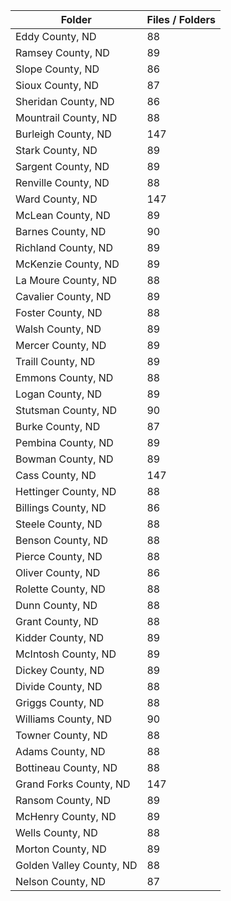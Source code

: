| Folder                   |   Files / Folders |
|--------------------------|-------------------|
| Eddy County, ND          |                88 |
| Ramsey County, ND        |                89 |
| Slope County, ND         |                86 |
| Sioux County, ND         |                87 |
| Sheridan County, ND      |                86 |
| Mountrail County, ND     |                88 |
| Burleigh County, ND      |               147 |
| Stark County, ND         |                89 |
| Sargent County, ND       |                89 |
| Renville County, ND      |                88 |
| Ward County, ND          |               147 |
| McLean County, ND        |                89 |
| Barnes County, ND        |                90 |
| Richland County, ND      |                89 |
| McKenzie County, ND      |                89 |
| La Moure County, ND      |                88 |
| Cavalier County, ND      |                89 |
| Foster County, ND        |                88 |
| Walsh County, ND         |                89 |
| Mercer County, ND        |                89 |
| Traill County, ND        |                89 |
| Emmons County, ND        |                88 |
| Logan County, ND         |                89 |
| Stutsman County, ND      |                90 |
| Burke County, ND         |                87 |
| Pembina County, ND       |                89 |
| Bowman County, ND        |                89 |
| Cass County, ND          |               147 |
| Hettinger County, ND     |                88 |
| Billings County, ND      |                86 |
| Steele County, ND        |                88 |
| Benson County, ND        |                88 |
| Pierce County, ND        |                88 |
| Oliver County, ND        |                86 |
| Rolette County, ND       |                88 |
| Dunn County, ND          |                88 |
| Grant County, ND         |                88 |
| Kidder County, ND        |                89 |
| McIntosh County, ND      |                89 |
| Dickey County, ND        |                89 |
| Divide County, ND        |                88 |
| Griggs County, ND        |                88 |
| Williams County, ND      |                90 |
| Towner County, ND        |                88 |
| Adams County, ND         |                88 |
| Bottineau County, ND     |                88 |
| Grand Forks County, ND   |               147 |
| Ransom County, ND        |                89 |
| McHenry County, ND       |                89 |
| Wells County, ND         |                88 |
| Morton County, ND        |                89 |
| Golden Valley County, ND |                88 |
| Nelson County, ND        |                87 |